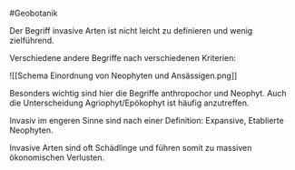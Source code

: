 #Geobotanik 

Der Begriff invasive Arten ist nicht leicht zu definieren und wenig zielführend.

Verschiedene andere Begriffe nach verschiedenen Kriterien:

![[Schema Einordnung von Neophyten und Ansässigen.png]]

Besonders wichtig sind hier die Begriffe anthropochor und Neophyt. Auch die Unterscheidung Agriophyt/Epökophyt ist häufig anzutreffen.

Invasiv im engeren Sinne sind nach einer Definition: Expansive, Etablierte Neophyten.

Invasive Arten sind oft Schädlinge und führen somit zu massiven ökonomischen Verlusten.